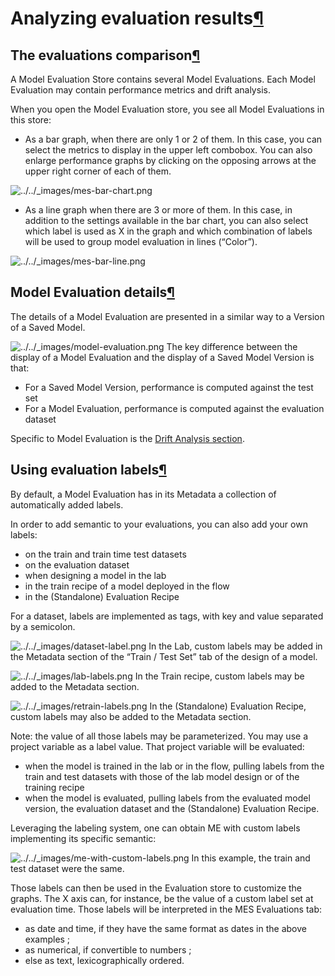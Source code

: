 Analyzing evaluation results[¶](#analyzing-evaluation-results "Permalink to this heading")
==========================================================================================



The evaluations comparison[¶](#the-evaluations-comparison "Permalink to this heading")
--------------------------------------------------------------------------------------


A Model Evaluation Store contains several Model Evaluations. Each Model Evaluation may contain performance metrics and drift analysis.


When you open the Model Evaluation store, you see all Model Evaluations in this store:


* As a bar graph, when there are only 1 or 2 of them. In this case, you can select the metrics to display in the upper left combobox. You can also enlarge performance graphs by clicking on the opposing arrows at the upper right corner of each of them.


![../../_images/mes-bar-chart.png](../../_images/mes-bar-chart.png)
* As a line graph when there are 3 or more of them. In this case, in addition to the settings available in the bar chart, you can also select which label is used as X in the graph and which combination of labels will be used to group model evaluation in lines (“Color”).


![../../_images/mes-bar-line.png](../../_images/mes-bar-line.png)

Model Evaluation details[¶](#model-evaluation-details "Permalink to this heading")
----------------------------------------------------------------------------------


The details of a Model Evaluation are presented in a similar way to a Version of a Saved Model.


![../../_images/model-evaluation.png](../../_images/model-evaluation.png)
The key difference between the display of a Model Evaluation and the display of a Saved Model Version is that:


* For a Saved Model Version, performance is computed against the test set
* For a Model Evaluation, performance is computed against the evaluation dataset


Specific to Model Evaluation is the [Drift Analysis section](../drift-analysis/index.html).




Using evaluation labels[¶](#using-evaluation-labels "Permalink to this heading")
--------------------------------------------------------------------------------


By default, a Model Evaluation has in its Metadata a collection of automatically added labels.


In order to add semantic to your evaluations, you can also add your own labels:


* on the train and train time test datasets
* on the evaluation dataset
* when designing a model in the lab
* in the train recipe of a model deployed in the flow
* in the (Standalone) Evaluation Recipe


For a dataset, labels are implemented as tags, with key and value separated by a semicolon.


![../../_images/dataset-label.png](../../_images/dataset-label.png)
In the Lab, custom labels may be added in the Metadata section of the “Train / Test Set” tab of the design of a model.


![../../_images/lab-labels.png](../../_images/lab-labels.png)
In the Train recipe, custom labels may be added to the Metadata section.


![../../_images/retrain-labels.png](../../_images/retrain-labels.png)
In the (Standalone) Evaluation Recipe, custom labels may also be added to the Metadata section.


Note: the value of all those labels may be parameterized. You may use a project variable as a label value. That project variable will be evaluated:


* when the model is trained in the lab or in the flow, pulling labels from the train and test datasets with those of the lab model design or of the training recipe
* when the model is evaluated, pulling labels from the evaluated model version, the evaluation dataset and the (Standalone) Evaluation Recipe.


Leveraging the labeling system, one can obtain ME with custom labels implementing its specific semantic:


![../../_images/me-with-custom-labels.png](../../_images/me-with-custom-labels.png)
In this example, the train and test dataset were the same.


Those labels can then be used in the Evaluation store to customize the graphs. The X axis can, for instance, be the value of a custom label set at evaluation time. Those labels will be interpreted in the MES Evaluations tab:


* as date and time, if they have the same format as dates in the above examples ;
* as numerical, if convertible to numbers ;
* else as text, lexicographically ordered.